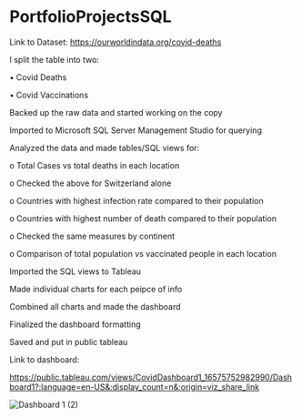 # PortfolioProjectsSQL

Link to Dataset: https://ourworldindata.org/covid-deaths

I split the table into two: 

•	Covid Deaths

•	Covid Vaccinations

Backed up the raw data and started working on the copy

Imported to Microsoft SQL Server Management Studio for querying

Analyzed the data and made tables/SQL views for:

o	Total Cases vs total deaths in each location

o	Checked the above for Switzerland alone

o	Countries with highest infection rate compared to their population

o	Countries with highest number of death compared to their population

o	Checked the same measures by continent 

o	Comparison of total population vs vaccinated people in each location

Imported the SQL views to Tableau

Made individual charts for each peipce of info

Combined all charts and made the dashboard

Finalized the dashboard formatting

Saved and put in public tableau 

Link to dashboard: 

https://public.tableau.com/views/CovidDashboard1_16575752982990/Dashboard1?:language=en-US&:display_count=n&:origin=viz_share_link




![Dashboard 1 (2)](https://user-images.githubusercontent.com/35376484/182124264-869a1d18-bebc-4ac1-93e7-cf90e999908a.png)

